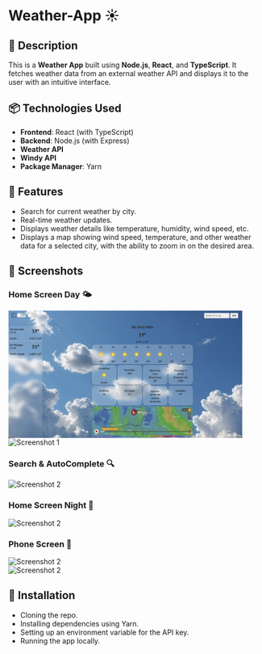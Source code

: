 # Weather-App ☀️

## 📖 Description
This is a **Weather App** built using **Node.js**, **React**, and **TypeScript**. It fetches weather data from an external weather API and displays it to the user with an intuitive interface.

## 📦 Technologies Used
- **Frontend**: React (with TypeScript)
- **Backend**: Node.js (with Express)
- **Weather API**
- **Windy API**
- **Package Manager**: Yarn

## 🌟 Features
- Search for current weather by city.
- Real-time weather updates.
- Displays weather details like temperature, humidity, wind speed, etc.
- Displays a map showing wind speed, temperature, and other weather data for a selected city, with the ability to zoom in on the desired area.

## 📸 Screenshots
### Home Screen Day 🌤️
<div style="display: flex; gap: 10px;">
  <img src="https://github.com/NoamRadiano/Weather-App/blob/main/weatherProjectScreenshots/Screenshot%202024-12-14%20at%2011.05.45.jpeg" alt="Screenshot 2" width="92%" />
  </div>
<div style="display: flex; gap: 10px;">
  <img src="weatherProjectScreenshots/Screenshot 2024-12-14 at 14.28.05.jpeg" alt="Screenshot 1" width="92%" />
</div>

### Search & AutoComplete 🔍
<div style="display: flex; gap: 10px;">
  <img src="weatherProjectScreenshots/Screenshot 2024-12-14 at 11.05.32.jpeg" alt="Screenshot 2" width="92%" />
  </div>
  
### Home Screen Night 🌙
<div style="display: flex; gap: 10px;">
  <img src="weatherProjectScreenshots/Screenshot 2024-12-14 at 11.06.13.jpeg" alt="Screenshot 2" width="92%" />
  </div>
  
### Phone Screen 📱
<div style="display: flex; gap: 10px;">
  <img src="weatherProjectScreenshots/Screenshot 2024-12-14 at 11.06.36.jpeg" alt="Screenshot 2" width="92%" />
  </div>
  <div style="display: flex; gap: 10px;">
  <img src="weatherProjectScreenshots/Screenshot 2024-12-14 at 11.06.42.jpeg" alt="Screenshot 2" width="92%" />
  </div>


## 🚀 Installation
- Cloning the repo.
- Installing dependencies using Yarn.
- Setting up an environment variable for the API key.
- Running the app locally.
